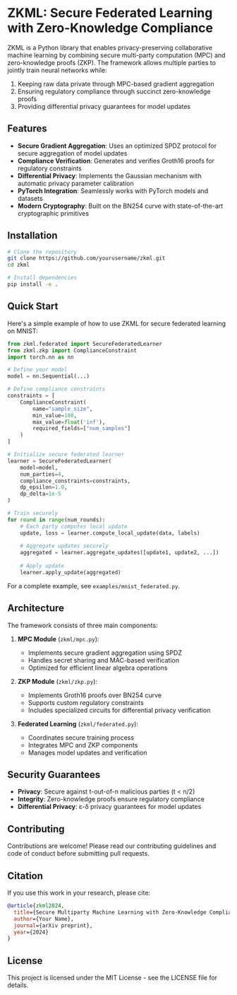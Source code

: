 # ZKML: Secure Federated Learning with Zero-Knowledge Compliance

ZKML is a Python library that enables privacy-preserving collaborative machine learning by combining secure multi-party computation (MPC) and zero-knowledge proofs (ZKP). The framework allows multiple parties to jointly train neural networks while:

1. Keeping raw data private through MPC-based gradient aggregation
2. Ensuring regulatory compliance through succinct zero-knowledge proofs
3. Providing differential privacy guarantees for model updates

## Features

- **Secure Gradient Aggregation**: Uses an optimized SPDZ protocol for secure aggregation of model updates
- **Compliance Verification**: Generates and verifies Groth16 proofs for regulatory constraints
- **Differential Privacy**: Implements the Gaussian mechanism with automatic privacy parameter calibration
- **PyTorch Integration**: Seamlessly works with PyTorch models and datasets
- **Modern Cryptography**: Built on the BN254 curve with state-of-the-art cryptographic primitives

## Installation

```bash
# Clone the repository
git clone https://github.com/yourusername/zkml.git
cd zkml

# Install dependencies
pip install -e .
```

## Quick Start

Here's a simple example of how to use ZKML for secure federated learning on MNIST:

```python
from zkml.federated import SecureFederatedLearner
from zkml.zkp import ComplianceConstraint
import torch.nn as nn

# Define your model
model = nn.Sequential(...)

# Define compliance constraints
constraints = [
    ComplianceConstraint(
        name="sample_size",
        min_value=100,
        max_value=float('inf'),
        required_fields=["num_samples"]
    )
]

# Initialize secure federated learner
learner = SecureFederatedLearner(
    model=model,
    num_parties=4,
    compliance_constraints=constraints,
    dp_epsilon=1.0,
    dp_delta=1e-5
)

# Train securely
for round in range(num_rounds):
    # Each party computes local update
    update, loss = learner.compute_local_update(data, labels)
    
    # Aggregate updates securely
    aggregated = learner.aggregate_updates([update1, update2, ...])
    
    # Apply update
    learner.apply_update(aggregated)
```

For a complete example, see `examples/mnist_federated.py`.

## Architecture

The framework consists of three main components:

1. **MPC Module** (`zkml/mpc.py`):
   - Implements secure gradient aggregation using SPDZ
   - Handles secret sharing and MAC-based verification
   - Optimized for efficient linear algebra operations

2. **ZKP Module** (`zkml/zkp.py`):
   - Implements Groth16 proofs over BN254 curve
   - Supports custom regulatory constraints
   - Includes specialized circuits for differential privacy verification

3. **Federated Learning** (`zkml/federated.py`):
   - Coordinates secure training process
   - Integrates MPC and ZKP components
   - Manages model updates and verification

## Security Guarantees

- **Privacy**: Secure against t-out-of-n malicious parties (t < n/2)
- **Integrity**: Zero-knowledge proofs ensure regulatory compliance
- **Differential Privacy**: ε-δ privacy guarantees for model updates

## Contributing

Contributions are welcome! Please read our contributing guidelines and code of conduct before submitting pull requests.

## Citation

If you use this work in your research, please cite:

```bibtex
@article{zkml2024,
  title={Secure Multiparty Machine Learning with Zero-Knowledge Compliance Proofs},
  author={Your Name},
  journal={arXiv preprint},
  year={2024}
}
```

## License

This project is licensed under the MIT License - see the LICENSE file for details. 